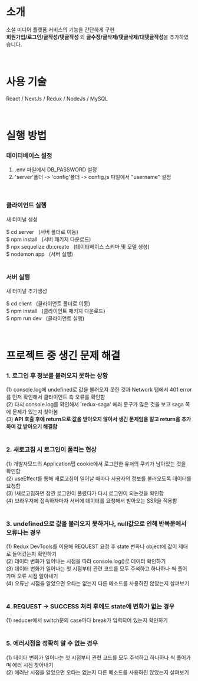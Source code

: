 # 소개
소셜 미디어 플랫폼 서비스의 기능을 간단하게 구현<br/>
**회원가입/로그인/글작성/댓글작성** 외 **글수정/글삭제/댓글삭제/대댓글작성**을 추가하였습니다.

<br/>

# 사용 기술
React / NextJs / Redux / NodeJs / MySQL

<br/>

# 실행 방법
### 데이터베이스 설정
1. .env 파일에서 DB_PASSWORD 설정
2. 'server'폴더 -> 'config'폴더 -> config.js 파일에서 "username" 설정
<br/>

### 클라이언트 실행
새 터미널 생성 <br/>

$ cd server &nbsp; (서버 폴더로 이동) <br/>
$ npm install &nbsp; (서버 패키지 다운로드) <br/>
$ npx sequelize db:create &nbsp; (데이터베이스 스키마 및 모델 생성) <br/>
$ nodemon app &nbsp; (서버 실행) <br/>
<br/>

### 서버 실행
새 터미널 추가생성 <br/>

$ cd client &nbsp; (클라이언트 폴더로 이동) <br/>
$ npm install &nbsp; (클라이언트 패키지 다운로드) <br/> 
$ npm run dev &nbsp; (클라이언트 실행) <br/>

<br/>

# 프로젝트 중 생긴 문제 해결
### 1. 로그인 후 정보를 불러오지 못하는 상황
  (1) console.log에 undefined로 값을 불러오지 못한 것과 Network 탭에서 401 error를 먼저 확인해서 클라이언트 측 오류를 확인함 <br/>
  (2) 다시 console.log를 확인해서 'redux-saga' 에러 문구가 많은 것을 보고 saga 쪽에 문제가 있는지 찾아봄 <br/>
  (3) **API 호출 후에 return으로 값을 받아오지 않아서 생긴 문제임을 알고 return을 추가하여 값 받아오기 해결함** <br/>
<br/>

### 2. 새로고침 시 로그인이 풀리는 현상
  (1) 개발자모드의 Application탭 cookie에서 로그인한 유저의 쿠키가 남아있는 것을 확인함 <br/>
  (2) useEffect를 통해 새로고침이 일어날 때마다 사용자의 정보를 불러오도록 데이터를 요청함 <br/>
  (3) !새로고침하면 잠깐 로그인이 풀렸다가 다시 로그인이 되는것을 확인함 <br/>
  (4) 브라우저에 접속하자마자 서버에 데이터를 요청해서 받아오는 SSR을 적용함 <br/>
<br/>

### 3. undefined으로 값을 불러오지 못하거나, null값으로 인해 반복문에서 오류나는 경우
  (1) Redux DevTools를 이용해 REQUEST 요청 후 state 변화나 object에 값이 제대로 들어갔는지 확인하기 <br/> 
  (2) 데이터 변화가 일어나는 시점을 따라 console.log()로 데이터 확인하기 <br/>
  (3) 데이터 변화가 일어나는 첫 시점부터 관련 코드를 모두 주석하고 하나하나 씩 풀어가며 오류 시점 알아내기 <br/>
  (4) 오류난 시점을 알았으면 오타는 없는지 다른 메소드를 사용하진 않았는지 살펴보기 <br/>
<br/>

### 4. REQUEST -> SUCCESS 처리 후에도 state에 변화가 없는 경우 <br/>
  (1) reducer에서 switch문의 case마다 break가 입력되어 있는지 확인하기 <br/>
<br/>
 
### 5. 에러시점을 정확히 알 수 없는 경우
  (1) 데이터 변화가 일어나는 첫 시점부터 관련 코드를 모두 주석하고 하나하나 씩 풀어가며 에러 시점 찾아내기 <br/>
  (2) 에러난 시점을 알았으면 오타는 없는지 다른 메소드를 사용하진 않았는지 살펴보기 <br/>
